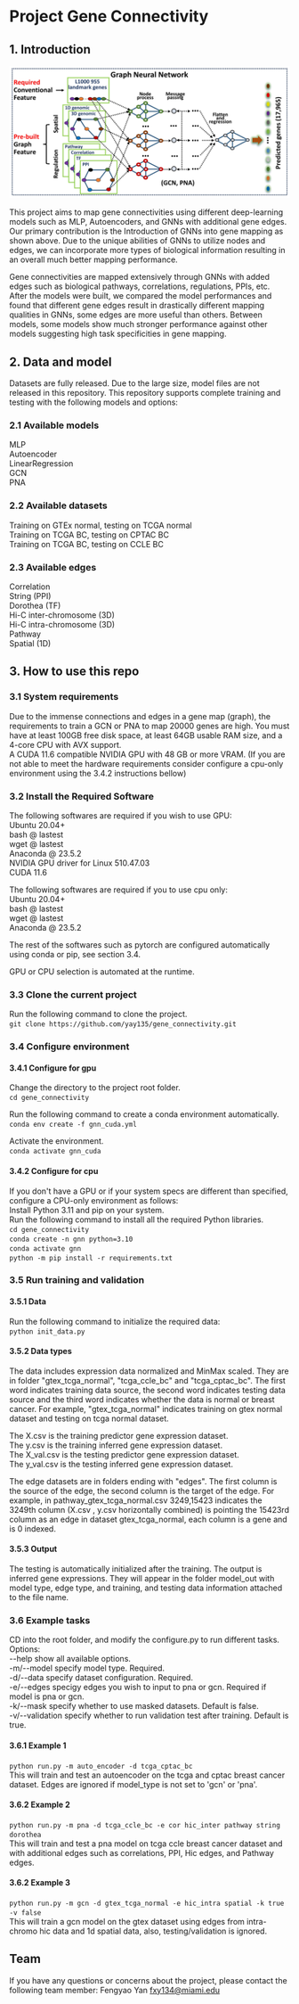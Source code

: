 # Project Gene Connectivity
## 1. Introduction

![alt text](https://github.com/yay135/gene_connectivity/blob/master/arch_gene_connectivity.png?raw=true)

This project aims to map gene connectivities using different deep-learning models such as MLP, Autoencoders, and GNNs with additional gene edges. Our primary contribution is the Introduction of GNNs into gene mapping as shown above. Due to the unique abilities of GNNs to utilize nodes and edges, we can incorporate more types of biological information resulting in an overall much better mapping performance.  

Gene connectivities are mapped extensively through GNNs with added edges such as biological pathways, correlations, regulations, PPIs, etc. After the models were built, we compared the model performances and found that different gene edges result in drastically different mapping qualities in GNNs, some edges are more useful than others. Between models, some models show much stronger performance against other models suggesting high task specificities in gene mapping.

## 2. Data and model
Datasets are fully released. Due to the large size, model files are not released in this repository. This repository supports complete training and testing with the following models and options:  
### 2.1 Available models
MLP  
Autoencoder  
LinearRegression  
GCN  
PNA
### 2.2 Available datasets
Training on GTEx normal, testing on TCGA normal    
Training on TCGA BC, testing on CPTAC BC  
Training on TCGA BC, testing on CCLE BC  
### 2.3 Available edges 
Correlation  
String (PPI)  
Dorothea (TF)  
Hi-C inter-chromosome (3D)  
Hi-C intra-chromosome (3D)  
Pathway  
Spatial (1D)   
## 3. How to use this repo
### 3.1 System requirements
Due to the immense connections and edges in a gene map (graph), the requirements to train a GCN or PNA to map 20000 genes are high.
You must have at least 100GB free disk space, at least 64GB usable RAM size, and a 4-core CPU with AVX support.  
A CUDA 11.6 compatible NVIDIA GPU with 48 GB or more VRAM. (If you are not able to meet the hardware requirements consider configure a cpu-only environment using the 3.4.2 instructions bellow)  


### 3.2 Install the Required Software
The following softwares are required if you wish to use GPU:  
Ubuntu 20.04+  
bash @ lastest   
wget @ lastest  
Anaconda @ 23.5.2  
NVIDIA GPU driver for Linux 510.47.03  
CUDA 11.6  

The following softwares are required if you to use cpu only:  
Ubuntu 20.04+  
bash @ lastest   
wget @ lastest  
Anaconda @ 23.5.2  

The rest of the softwares such as pytorch are configured automatically using conda or pip, see section 3.4.

GPU or CPU selection is automated at the runtime.

### 3.3 Clone the current project
Run the following command to clone the project.  
``git clone https://github.com/yay135/gene_connectivity.git``  
### 3.4 Configure environment
#### 3.4.1 Configure for gpu
Change the directory to the project root folder.  
``cd gene_connectivity``  

Run the following command to create a conda environment automatically.  
``conda env create -f gnn_cuda.yml``  

Activate the environment.  
``conda activate gnn_cuda``   
#### 3.4.2 Configure for cpu
If you don't have a GPU or if your system specs are different than specified, configure a CPU-only environment as follows:  
Install Python 3.11 and pip on your system.  
Run the following command to install all the required Python libraries.  
``cd gene_connectivity``  
``conda create -n gnn python=3.10``  
``conda activate gnn``  
``python -m pip install -r requirements.txt``  

### 3.5 Run training and validation
#### 3.5.1 Data 
Run the following command to initialize the required data:  
``python init_data.py``

#### 3.5.2 Data types
The data includes expression data normalized and MinMax scaled. They are in folder "gtex_tcga_normal", "tcga_ccle_bc" and "tcga_cptac_bc". The first word indicates training data source, the second word indicates testing data source and the third word indicates whether the data is normal or breast cancer. For example, "gtex_tcga_normal" indicates training on gtex normal dataset and testing on tcga normal dataset.  

The X.csv is the training predictor gene expression dataset.  
The y.csv is the training inferred gene expression dataset.  
The X_val.csv is the testing predictor gene expression dataset.  
The y_val.csv is the testing inferred gene expression dataset.  

The edge datasets are in folders ending with "edges". The first column is the source of the edge, the second column is the target of the edge. For example, in pathway_gtex_tcga_normal.csv 3249,15423 indicates the 3249th column (X.csv , y.csv horizontally combined) is pointing the 15423rd column as an edge in dataset gtex_tcga_normal, each column is a gene and is 0 indexed.  

#### 3.5.3 Output
The testing is automatically initialized after the training. The output is inferred gene expressions. They will appear in the folder model_out with model type, edge type, and training, and testing data information attached to the file name.

### 3.6 Example tasks
CD into the root folder, and modify the configure.py to run different tasks.  
Options:  
--help show all available options.    
-m/--model specify model type. Required.  
-d/--data specify dataset configuration. Required.  
-e/--edges specigy edges you wish to input to pna or gcn. Required if model is pna or gcn.   
-k/--mask specify whether to use masked datasets. Default is false.  
-v/--validation specify whether to run validation test after training. Default is true.   



#### 3.6.1 Example 1
``python run.py -m auto_encoder -d tcga_cptac_bc``  
This will train and test an autoencoder on the tcga and cptac breast cancer dataset. Edges are ignored if model_type is not set to 'gcn' or 'pna'.
#### 3.6.2 Example 2
``python run.py -m pna -d tcga_ccle_bc -e cor hic_inter pathway string dorothea``  
This will train and test a pna model on tcga ccle breast cancer dataset and with additional edges such as correlations, PPI, Hic edges, and Pathway edges.

#### 3.6.2 Example 3
``python run.py -m gcn -d gtex_tcga_normal -e hic_intra spatial -k true -v false``  
This will train a gcn model on the gtex dataset using edges from intra-chromo hic data and 1d spatial data, also, testing/validation is ignored.


## Team
If you have any questions or concerns about the project, please contact the following team member:
Fengyao Yan fxy134@miami.edu 
